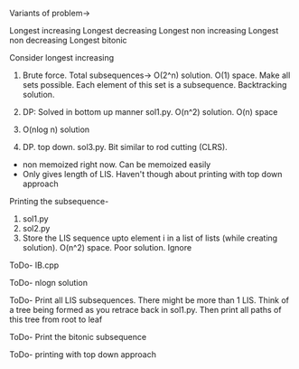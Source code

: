 Variants of problem->

Longest increasing
Longest decreasing
Longest non increasing
Longest non decreasing
Longest bitonic

Consider longest increasing

1. Brute force. Total subsequences->
O(2^n) solution. O(1) space. Make all sets possible. Each element of this set is a subsequence. Backtracking solution.

2. DP:
Solved in bottom up manner
sol1.py. O(n^2) solution. O(n) space

3. O(nlog n) solution

4. DP. top down. sol3.py. Bit similar to rod cutting (CLRS).
- non memoized right now. Can be memoized easily
- Only gives length of LIS. Haven't though about printing with top down approach

Printing the subsequence-
1. sol1.py
2. sol2.py
3. Store the LIS sequence upto element i in a list of lists (while creating solution). O(n^2) space. Poor solution. Ignore


ToDo- IB.cpp

ToDo- nlogn solution

ToDo- Print all LIS subsequences. There might be more than 1 LIS. Think of a tree being formed as you retrace back in sol1.py. Then print all paths of this tree from root to leaf

ToDo- Print the bitonic subsequence

ToDo- printing with top down approach
